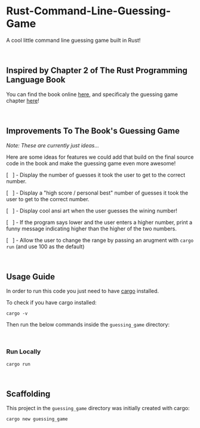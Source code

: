 # Rust-Command-Line-Guessing-Game
A cool little command line guessing game built in Rust!

<br/>

## Inspired by Chapter 2 of The Rust Programming Language Book

You can find the book online [here](https://doc.rust-lang.org/book/), and specificaly the guessing game chapter [here](https://doc.rust-lang.org/book/ch02-00-guessing-game-tutorial.html)!

<br/>

## Improvements To The Book's Guessing Game

_Note: These are currently just ideas..._

Here are some ideas for features we could add that build on the final source code in the book and make the guessing game even more awesome!

[ &nbsp; ] - Display the number of guesses it took the user to get to the correct number.

[ &nbsp; ] - Display a "high score / personal best" number of guesses it took the user to get to the correct number.

[ &nbsp; ] - Display cool ansi art when the user guesses the wining number!

[ &nbsp; ] - If the program says lower and the user enters a higher number, print a funny message indicating higher than the higher of the two numbers.

[ &nbsp; ] - Allow the user to change the range by passing an arugment with `cargo run` (and use 100 as the default)


<br/>

## Usage Guide

In order to run this code you just need to have [cargo](https://github.com/rust-lang/cargo) installed.

To check if you have cargo installed:
```
cargo -v
```

Then run the below commands inside the `guessing_game` directory:

<br/>

### Run Locally
```
cargo run
```

<br/>


## Scaffolding

This project in the `guessing_game` directory was initially created with cargo:
```
cargo new guessing_game
```